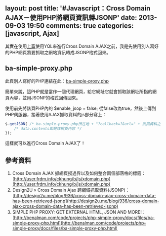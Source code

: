 layout: post
title: '#Javascript：Cross Domain AJAX－使用PHP將網頁資訊轉JSONP'
date: 2013-09-03 19:50
comments: true
categories: [javascript, Ajax]
---
其實在使用[上篇](http://knightzone.logdown.com/posts/98927-javascriptcross-domain-ajax-using-yql)使用YQL來進行Cross Domain AJAX之前，我是先使用別人寫好的PHP網頁將要抓取之網站資訊轉成JSONP格式回來。

## ba-simple-proxy.php
此頁別人寫好的PHP連結在此：[ba-simple-proxy.php](http://benalman.com/code/projects/php-simple-proxy/docs/files/ba-simple-proxy-php.html)

簡單來說，這PHP就是當作一個代理網頁，給它網址它就會抓取該網址所指的網頁內容，並用JSONP的格式回傳回來。

使用前先將該頁PHP內的 $enable_jsop = false; 從false改為true，然後上傳到PHP伺服器，接著使用AJAX抓取資料的js部分寫上：
``` js xdomainajax.js
$.getJSON( /* ba-simple-proxy.php所在地 + "?callback=?&url=" + 欲抓資料之網頁所在的網址 */ , function(data){
	/* data.contents即是該網頁內容 */
});
```
這樣就可以進行Cross Domain AJAX了！

## 參考資料
1. Cross Domain AJAX 抓網頁撈過界以及如何整合兩個部落格的標籤：[http://user.frdm.info/ckhung/b/js/xdomain.php](http://user.frdm.info/ckhung/b/js/xdomain.php)
2. Design2U » Cross Domain Ajax 跨網域抓取資料(JSONP)：[http://design2u.me/blog/936/cross-domain-ajax-cross-domain-data-has-been-retrieved-jsonp](http://design2u.me/blog/936/cross-domain-ajax-cross-domain-data-has-been-retrieved-jsonp)
3. SIMPLE PHP PROXY: GET EXTERNAL HTML, JSON AND MORE!：[http://benalman.com/code/projects/php-simple-proxy/docs/files/ba-simple-proxy-php.html](http://benalman.com/code/projects/php-simple-proxy/docs/files/ba-simple-proxy-php.html)

